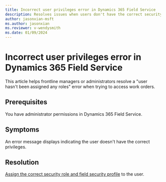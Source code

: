 ```yaml
---
title: Incorrect user privileges error in Dynamics 365 Field Service
description: Resolves issues when users don't have the correct security role in Dynamics 365 Field Service.
author: jasonxian-msft
ms.author: jasonxian
ms.reviewer: v-wendysmith
ms.date: 01/09/2024
---
```

# Incorrect user privileges error in Dynamics 365 Field Service

This article helps frontline managers or administrators resolve a "user hasn't been assigned any roles" error when trying to access work orders.

## Prerequisites

You have administrator permissions in Dynamics 365 Field Service.

## Symptoms

An error message displays indicating the user doesn't have the correct privileges.

## Resolution

[Assign the correct security role and field security profile](/dynamics365/field-service/flw-admin.md#assign-security-roles-and-field-security-profiles) to the user.
